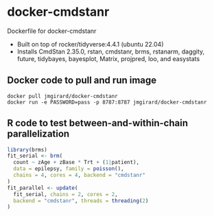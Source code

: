 # docker-cmdstanr
Dockerfile for docker-cmdstanr
- Built on top of rocker/tidyverse:4.4.1 (ubuntu 22.04)
- Installs CmdStan 2.35.0, rstan, cmdstanr, brms, rstanarm, daggity, future, tidybayes, bayesplot, Matrix, projpred, loo, and easystats

## Docker code to pull and run image
```
docker pull jmgirard/docker-cmdstanr
docker run -e PASSWORD=pass -p 8787:8787 jmgirard/docker-cmdstanr
```

## R code to test between-and-within-chain parallelization
```r
library(brms)
fit_serial <- brm(
  count ~ zAge + zBase * Trt + (1|patient),
  data = epilepsy, family = poisson(),
  chains = 4, cores = 4, backend = "cmdstanr"
)
fit_parallel <- update(
  fit_serial, chains = 2, cores = 2,
  backend = "cmdstanr", threads = threading(2)
)
```
